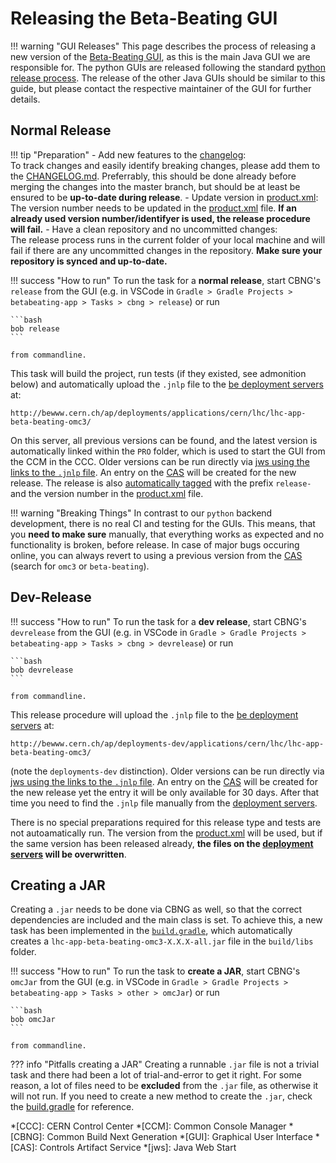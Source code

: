 # Releasing the Beta-Beating GUI

!!! warning "GUI Releases"
    This page describes the process of releasing a new version of the [Beta-Beating GUI](../betabeat/gui.md),
    as this is the main Java GUI we are responsible for.
    The python GUIs are released following the standard [python release process](../../packages/development/howto_release.md).
    The release of the other Java GUIs should be similar to this guide, but please contact the respective maintainer of the GUI for further details.

## Normal Release

!!! tip "Preparation"
    - Add new features to the [changelog][bbgui_changelog]:<br>
      To track changes and easily identify breaking changes, please add them to the [CHANGELOG.md][bbgui_changelog].
      Preferrably, this should be done already before merging the changes into the master branch, but should be at least be ensured to be **up-to-date during release**.
    - Update version in [product.xml][bbgui_product_xml]:<br>
      The version number needs to be updated in the [product.xml][bbgui_product_xml] file.
      **If an already used version number/identifyer is used, the release procedure will fail.**
    - Have a clean repository and no uncommitted changes:<br>
      The release process runs in the current folder of your local machine and will fail if there are any uncommitted changes in the repository.
      **Make sure your repository is synced and up-to-date.**

!!! success "How to run"
    To run the task for a **normal release**, start CBNG's `release` from the GUI (e.g. in VSCode in `Gradle > Gradle Projects > betabeating-app > Tasks > cbng > release`) or run

    ```bash
    bob release
    ```

    from commandline.

This task will build the project, run tests (if they existed, see admonition below) and automatically upload the `.jnlp` file to the
[be deployment servers][deployment_url] at:

    http://bewww.cern.ch/ap/deployments/applications/cern/lhc/lhc-app-beta-beating-omc3/

On this server, all previous versions can be found, and the latest version is automatically linked within the `PRO` folder,
which is used to start the GUI from the CCM in the CCC.
Older versions can be run directly via [jws using the links to the `.jnlp` file][jws_programs].
An entry on the [CAS][cas_cern] will be created for the new release.
The release is also [automatically tagged][bbgui_tags] with the prefix `release-` and the version number in the [product.xml][bbgui_product_xml] file.

!!! warning "Breaking Things"
    In contrast to our `python` backend development, there is no real CI and testing for the GUIs.
    This means, that you **need to make sure** manually, that everything works as expected and no functionality is broken, before release.
    In case of major bugs occuring online, you can always revert to using a previous version from the [CAS][cas_cern] (search for `omc3` or `beta-beating`).

## Dev-Release

!!! success "How to run"
    To run the task for a **dev release**, start CBNG's `devrelease` from the GUI (e.g. in VSCode in `Gradle > Gradle Projects > betabeating-app > Tasks > cbng > devrelease`) or run

    ```bash
    bob devrelease
    ```

    from commandline.

This release procedure will upload the `.jnlp` file to the [be deployment servers][deployment_dev_url] at:

    http://bewww.cern.ch/ap/deployments-dev/applications/cern/lhc/lhc-app-beta-beating-omc3/

(note the `deployments-dev` distinction).
Older versions can be run directly via [jws using the links to the `.jnlp` file][jws_programs].
An entry on the [CAS][cas_cern] will be created for the new release yet the entry it will be only available for 30 days.
After that time you need to find the `.jnlp` file manually from the [deployment servers][deployment_url].

There is no special preparations required for this release type and tests are not autoamatically run.
The version from the [product.xml][bbgui_product_xml] will be used, but if the same version has been released already, **the files on the [deployment servers][deployment_url] will be overwritten**.



## Creating a JAR

Creating a `.jar` needs to be done via CBNG as well, so that the correct dependencies are included and the main class is set.
To achieve this, a new task has been implemented in the [`build.gradle`][bbgui_build_gradle], which automatically creates a `lhc-app-beta-beating-omc3-X.X.X-all.jar` file in the `build/libs` folder.

!!! success "How to run"
    To run the task to **create a JAR**, start CBNG's `omcJar` from the GUI (e.g. in VSCode in `Gradle > Gradle Projects > betabeating-app > Tasks > other > omcJar`) or run

    ```bash
    bob omcJar
    ```

    from commandline.

??? info "Pitfalls creating a JAR"
    Creating a runnable `.jar` file is not a trivial task and there had been a lot of trial-and-error to get it right.
    For some reason, a lot of files need to be **excluded** from the `.jar` file, as otherwise it will not run.
    If you need to create a new method to create the `.jar`, check the [build.gradle][bbgui_build_gradle] for reference.

[bbgui_build_gradle]: https://gitlab.cern.ch/acc-co/lhc/lhc-app-beta-beating/-/blob/master/build.gradle
[bbgui_product_xml]: https://gitlab.cern.ch/acc-co/lhc/lhc-app-beta-beating/-/blob/master/product.xml
[bbgui_changelog]: https://gitlab.cern.ch/acc-co/lhc/lhc-app-beta-beating/-/blob/master/CHANGELOG.md
[deployment_url]: http://bewww.cern.ch/ap/deployments/applications/cern/lhc/lhc-app-beta-beating-omc3/
[deployment_dev_url]: http://bewww.cern.ch/ap/deployments-dev/applications/cern/lhc/lhc-app-beta-beating-omc3/
[bbgui_tags]: https://gitlab.cern.ch/acc-co/lhc/lhc-app-beta-beating/-/tags
[cas_cern]: https://cas.cern.ch
[jws_programs]: ../../resources/links.md#jws-programs

*[CCC]: CERN Control Center
*[CCM]: Common Console Manager
*[CBNG]: Common Build Next Generation
*[GUI]: Graphical User Interface
*[CAS]: Controls Artifact Service
*[jws]: Java Web Start
